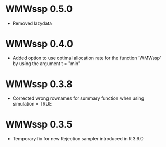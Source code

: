 # WMWssp 0.5.0
* Removed lazydata

# WMWssp 0.4.0
* Added option to use optimal allocation rate for the function 'WMWssp' by using the argument t = "min"

# WMWssp 0.3.8
* Corrected wrong rownames for summary function when using simulation = TRUE

# WMWssp 0.3.5
* Temporary fix for new Rejection sampler introduced in R 3.6.0
